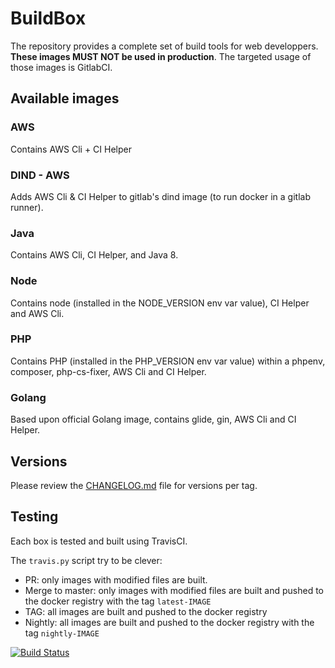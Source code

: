 # BuildBox

The repository provides a complete set of build tools for web developpers. **These
images MUST NOT be used in production**. The targeted usage of those images is GitlabCI.

## Available images

### AWS

Contains AWS Cli + CI Helper

### DIND - AWS

Adds AWS Cli & CI Helper to gitlab's dind image (to run docker in a gitlab runner).

### Java

Contains AWS Cli, CI Helper, and Java 8.

### Node

Contains node (installed in the NODE_VERSION env var value), CI Helper and AWS Cli.

### PHP

Contains PHP (installed in the PHP_VERSION env var value) within a phpenv, composer, php-cs-fixer, AWS Cli and CI Helper.

### Golang

Based upon official Golang image, contains glide, gin, AWS Cli and CI Helper.

## Versions

Please review the [CHANGELOG.md](CHANGELOG.md) file for versions per tag.

## Testing

Each box is tested and built using TravisCI.

The ``travis.py`` script try to be clever:
 - PR: only images with modified files are built.
 - Merge to master: only images with modified files are built and pushed to the docker registry with the tag ``latest-IMAGE``
 - TAG: all images are built and pushed to the docker registry
 - Nightly: all images are built and pushed to the docker registry with the tag ``nightly-IMAGE``

[![Build Status](https://travis-ci.org/ekino/docker-buildbox.svg?branch=master)](https://travis-ci.org/ekino/docker-buildbox)

